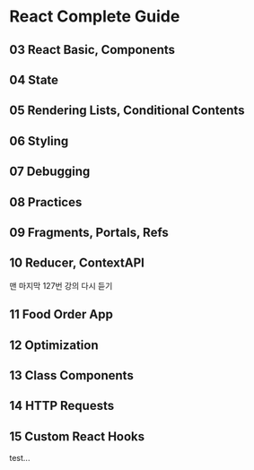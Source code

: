 # React Complete Guide



## 03 React Basic, Components

## 04 State

## 05 Rendering Lists, Conditional Contents

## 06 Styling

## 07 Debugging

## 08 Practices

## 09 Fragments, Portals, Refs

## 10 Reducer, ContextAPI
맨 마지막 127번 강의 다시 듣기

## 11 Food Order App

## 12 Optimization

## 13 Class Components

## 14 HTTP Requests

## 15 Custom React Hooks

test...

